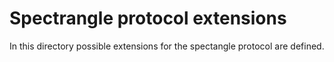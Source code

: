# Spectrangle protocol extensions
In this directory possible extensions for the spectangle protocol are defined.
